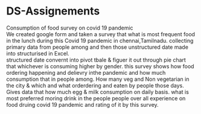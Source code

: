 # DS-Assignements
Consumption of food survey on covid 19 pandemic   
We created google form and taken a survey that what is most frequent food in the lunch during this Covid 19 pandemic in chennai,Tamilnadu. 
collecting primary data from people among and then those unstructured date made into structurised in Excel.  
structured date convernt into pivot tbale & figuer it out through pie chart that whichever is consuming higher by gender.
this survey shows how food ordering happening and delievry inthe pandemic and how much consumption that in people among.
How many veg and Non vegetarian in the city & which and what orderdering and eaten by people those days. 
Gives data that how much egg & milk consumption on daily basis. 
what is most preferred moring drink in the people 
people over all experience on food druing covid 19 pandemic and rating of it by this survey.
